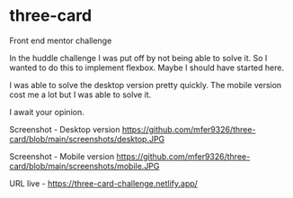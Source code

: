 # three-card
 Front end mentor challenge

In the huddle challenge I was put off by not being able to solve it. So I wanted to do this to implement flexbox.
Maybe I should have started here.

I was able to solve the desktop version pretty quickly. The mobile version cost me a lot but I was able to solve it.

I await your opinion.

Screenshot - Desktop version
https://github.com/mfer9326/three-card/blob/main/screenshots/desktop.JPG

Screenshot - Mobile version
https://github.com/mfer9326/three-card/blob/main/screenshots/mobile.JPG

URL live -
https://three-card-challenge.netlify.app/
